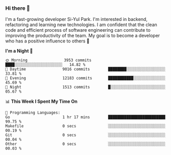 ### Hi there 👋


I'm a fast-growing developer Si-Yul Park. I'm interested in backend, refactoring and learning new technologies. I am confident that the clean code and efficient process of software engineering can contribute to improving the productivity of the team. My goal is to become a developer who has a positive influence to others 🔭

<!--START_SECTION:waka-->
**I'm a Night 🦉** 

```text
🌞 Morning                3953 commits        ████░░░░░░░░░░░░░░░░░░░░░   14.82 % 
🌆 Daytime                9016 commits        ████████░░░░░░░░░░░░░░░░░   33.81 % 
🌃 Evening                12183 commits       ███████████░░░░░░░░░░░░░░   45.69 % 
🌙 Night                  1513 commits        █░░░░░░░░░░░░░░░░░░░░░░░░   05.67 % 
```


📊 **This Week I Spent My Time On** 

```text
💬 Programming Languages: 
Go                       1 hr 17 mins        █████████████████████████   99.75 % 
Makefile                 0 secs              ░░░░░░░░░░░░░░░░░░░░░░░░░   00.19 % 
Git                      0 secs              ░░░░░░░░░░░░░░░░░░░░░░░░░   00.04 % 
Other                    0 secs              ░░░░░░░░░░░░░░░░░░░░░░░░░   00.03 % 
```


<!--END_SECTION:waka-->
